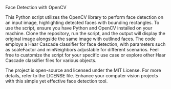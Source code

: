 Face Detection with OpenCV

This Python script utilizes the OpenCV library to perform face detection on an input image, highlighting detected faces with bounding rectangles. To use the script, ensure you have Python and OpenCV installed on your machine. Clone the repository, run the script, and the output will display the original image alongside the same image with outlined faces. The code employs a Haar Cascade classifier for face detection, with parameters such as scaleFactor and minNeighbors adjustable for different scenarios. Feel free to customize the script for your specific use case or explore other Haar Cascade classifier files for various objects.

The project is open-source and licensed under the MIT License. For more details, refer to the LICENSE file. Enhance your computer vision projects with this simple yet effective face detection tool.
